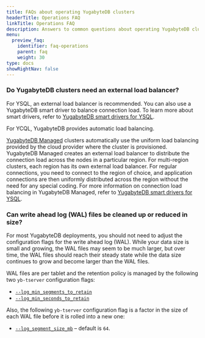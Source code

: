 ```yaml
---
title: FAQs about operating YugabyteDB clusters
headerTitle: Operations FAQ
linkTitle: Operations FAQ
description: Answers to common questions about operating YugabyteDB clusters
menu:
  preview_faq:
    identifier: faq-operations
    parent: faq
    weight: 30
type: docs
showRightNav: false
---
```


### Do YugabyteDB clusters need an external load balancer?

For YSQL, an external load balancer is recommended. You can also use a YugabyteDB smart driver to balance connection load. To learn more about smart drivers, refer to [YugabyteDB smart drivers for YSQL](../../drivers-orms/smart-drivers/).

For YCQL, YugabyteDB provides automatic load balancing.

[YugabyteDB Managed](../../yugabyte-cloud/) clusters automatically use the uniform load balancing provided by the cloud provider where the cluster is provisioned. YugabyteDB Managed creates an external load balancer to distribute the connection load across the nodes in a particular region. For multi-region clusters, each region has its own external load balancer. For regular connections, you need to connect to the region of choice, and application connections are then uniformly distributed across the region without the need for any special coding. For more information on connection load balancing in YugabyteDB Managed, refer to [YugabyteDB smart drivers for YSQL](../../drivers-orms/smart-drivers/#using-smart-drivers-with-yugabytedb-managed).

### Can write ahead log (WAL) files be cleaned up or reduced in size?

For most YugabyteDB deployments, you should not need to adjust the configuration flags for the write ahead log (WAL). While your data size is small and growing, the WAL files may seem to be much larger, but over time, the WAL files should reach their steady state while the data size continues to grow and become larger than the WAL files.

WAL files are per tablet and the retention policy is managed by the following two `yb-tserver` configuration flags:

- [`--log_min_segments_to_retain`](../../reference/configuration/yb-tserver/#log-min-segments-to-retain)
- [`--log_min_seconds_to_retain`](../../reference/configuration/yb-tserver/#log-min-seconds-to-retain)

Also, the following `yb-tserver` configuration flag is a factor in the size of each WAL file before it is rolled into a new one:

- [`--log_segment_size_mb`](../../reference/configuration/yb-tserver/#log-segment-size-mb) – default is `64`.
